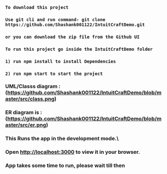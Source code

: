 ### `To download this project`
### `Use git cli and run command- git clone https://github.com/Shashank001122/IntuitCraftDemo.git`
### `or you can download the zip file from the Github UI`

### `To run this project go inside the IntuitCraftDemo folder`
### `1) run npm install to install Dependencies`
### `2) run npm start to start the project`

### UML/Classs diagram : (https://github.com/Shashank001122/IntuitCraftDemo/blob/master/src/class.png)
### ER diagram is : (https://github.com/Shashank001122/IntuitCraftDemo/blob/master/src/er.png)

### This Runs the app in the development mode.\
### Open [http://localhost:3000](http://localhost:3000) to view it in your browser. 
### App takes some time to run, please wait till then
